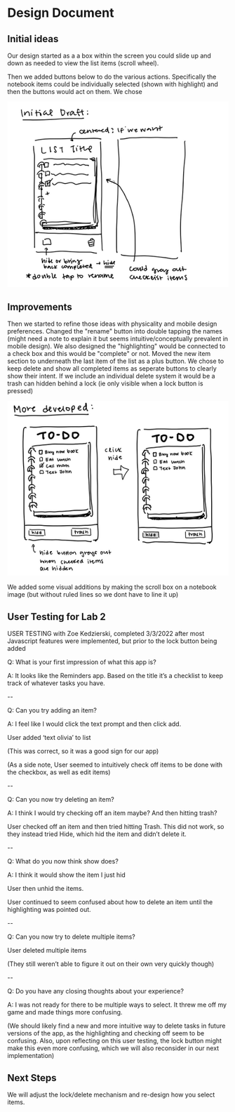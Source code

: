 # Design Document

## Initial ideas
Our design started as a a box within the screen you could slide up and down as needed to view the list items  (scroll wheel). 

Then we added buttons below to do the various actions. Specifically the notebook items could be individually selected (shown with highlight) and then the buttons would act on them. We chose 

![first draft](notebook1.png)

## Improvements 

Then we started to refine those ideas with physicality and mobile design preferences. Changed the "rename" button into double tapping the names (might need a note to explain it but seems intuitive/conceptually prevalent in mobile design). We also designed the "highlighting" would be connected to a check box and this would be "complete" or not. Moved the new item section to underneath the last item of the list as a plus button. 
We chose to keep delete and show all completed items as seperate buttons to clearly show their intent. If we include an individual delete system it would be a trash can hidden behind a lock (ie only visible when a lock button is pressed)

![second draft](notebook2.png)

We added some visual additions by making the scroll box on a notebook image (but without ruled lines so we dont have to line it up)

## User Testing for Lab 2

USER TESTING with Zoe Kedzierski, completed 3/3/2022 after most Javascript features were implemented, but prior to the lock button being added

Q: What is your first impression of what this app is?

A: It looks like the Reminders app. Based on the title it’s a checklist to keep track of whatever tasks you have.

--

Q: Can you try adding an item?

A: I feel like I would click the text prompt and then click add.

User added ‘text olivia’ to list

(This was correct, so it was a good sign for our app)

(As a side note, User seemed to intuitively check off items to be done with the checkbox, as well as edit items)

--

Q: Can you now try deleting an item?

A: I think I would try checking off an item maybe? And then hitting trash?

User checked off an item and then tried hitting Trash. This did not work, so they instead tried Hide, which hid the item and didn’t delete it.

--

Q: What do you now think show does?

A: I think it would show the item I just hid

User then unhid the items.

User continued to seem confused about how to delete an item until the highlighting was pointed out.

--

Q: Can you now try to delete multiple items?

User deleted multiple items

(They still weren’t able to figure it out on their own very quickly though)

--

Q: Do you have any closing thoughts about your experience?

A: I was not ready for there to be multiple ways to select. It threw me off my game and made things more confusing.

(We should likely find a new and more intuitive way to delete tasks in future versions of the app, as the highlighting and checking off seem to be confusing.
Also, upon reflecting on this user testing, the lock button might make this even more confusing, which we will also reconsider in our next implementation)

## Next Steps

We will adjust the lock/delete mechanism and re-design how you select items.